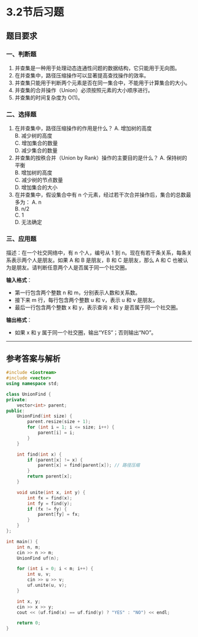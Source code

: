 # 3.2节后习题

## 题目要求

### 一、判断题
1. 并查集是一种用于处理动态连通性问题的数据结构，它只能用于无向图。
2. 在并查集中，路径压缩操作可以显著提高查找操作的效率。
3. 并查集只能用于判断两个元素是否在同一集合中，不能用于计算集合的大小。
4. 并查集的合并操作（Union）必须按照元素的大小顺序进行。
5. 并查集的时间复杂度为 O(1)。

### 二、选择题
1. 在并查集中，路径压缩操作的作用是什么？
   A. 增加树的高度  
   B. 减少树的高度  
   C. 增加集合的数量  
   D. 减少集合的数量
2. 并查集的按秩合并（Union by Rank）操作的主要目的是什么？
   A. 保持树的平衡  
   B. 增加树的高度  
   C. 减少树的节点数量  
   D. 增加集合的大小
3. 在并查集中，假设集合中有 n 个元素，经过若干次合并操作后，集合的总数最多为：
   A. n  
   B. n/2  
   C. 1  
   D. 无法确定

### 三、应用题

描述：在一个社交网络中，有 n 个人，编号从 1 到 n。现在有若干条关系，每条关系表示两个人是朋友。如果 A 和 B 是朋友，B 和 C 是朋友，那么 A 和 C 也被认为是朋友。请判断任意两个人是否属于同一个社交圈。

**输入格式**：
- 第一行包含两个整数 n 和 m，分别表示人数和关系数。
- 接下来 m 行，每行包含两个整数 u 和 v，表示 u 和 v 是朋友。
- 最后一行包含两个整数 x 和 y，表示查询 x 和 y 是否属于同一个社交圈。

**输出格式**：
- 如果 x 和 y 属于同一个社交圈，输出“YES”；否则输出“NO”。

---

## 参考答案与解析

```cpp
#include <iostream>
#include <vector>
using namespace std;

class UnionFind {
private:
    vector<int> parent;
public:
    UnionFind(int size) {
        parent.resize(size + 1);
        for (int i = 1; i <= size; i++) {
            parent[i] = i;
        }
    }

    int find(int x) {
        if (parent[x] != x) {
            parent[x] = find(parent[x]); // 路径压缩
        }
        return parent[x];
    }

    void unite(int x, int y) {
        int fx = find(x);
        int fy = find(y);
        if (fx != fy) {
            parent[fy] = fx;
        }
    }
};

int main() {
    int n, m;
    cin >> n >> m;
    UnionFind uf(n);

    for (int i = 0; i < m; i++) {
        int u, v;
        cin >> u >> v;
        uf.unite(u, v);
    }

    int x, y;
    cin >> x >> y;
    cout << (uf.find(x) == uf.find(y) ? "YES" : "NO") << endl;

    return 0;
}
```
